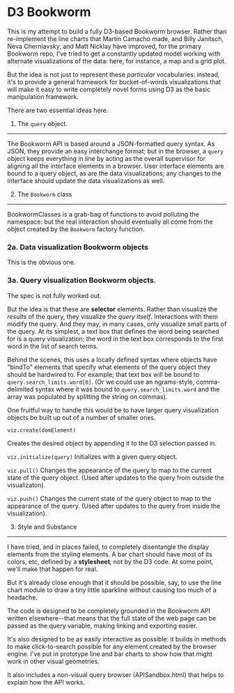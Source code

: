 D3 Bookworm
===========

This is my attempt to build a fully D3-based Bookworm browser. Rather than re-implement the line charts that Martin Camacho made, and Billy Janitsch, Neva Cherniavsky, and Matt Nicklay have improved, for the primary Bookworm repo, I've tried to get a constantly updated model working with alternate visualizations of the data: here, for instance, a map and a grid plot.

But the idea is not just to represent these *particular* vocabularies: instead, it's to provide a general framework for bucket-of-words visualizations that will make it easy to write completely novel forms using D3 as the basic manipulation framework.


There are two essential ideas here.

1. The `query` object.
-------------------

The Bookworm API is based around a JSON-formatted query syntax. As JSON, they provide an easy interchange format; but in the browser, a `query` object keeps everything in line by acting as the overall supervisor for aligning all the interface elements in a browser. User interface elements are bound to a query object, as are the data visualizations; any changes to the interface should update the data visualizations as well.

2. The `Bookworm` class
-----------------------

BookwormClasses is a grab-bag of functions to avoid polluting the namespace: but the real interaction should eventually all come from the object created by the `Bookworm` factory function.



### 2a. Data visualization Bookworm objects

This is the obvious one. 

### 3a. Query visualization Bookworm objects.

The spec is not fully worked out. 

But the idea is that these are **selector** elements. Rather than visualize the *results* of the query, they visualize the *query itself*. Interactions with them modify the query. And they may, in many cases, only visualize small parts of the query. At its simplest, a text box that defines the word being searched for is a query visualization; the word in the text box corresponds to the first word in the list of search terms.

Behind the scenes, this uses a locally defined syntax where objects have "bindTo" elements that specify what elements of the query object they should be hardwired to. For example; that text box will be bound to `query.search_limits.word[0]`. (Or we could use an ngrams-style, comma-delimited syntax where it was bound to `query.search_limits.word` and the array was populated by splitting the string on commas).

One fruitful way to handle this would be to have larger query visualization objects be built up out of a number of smaller ones.

`viz.create(domElement)`

Creates the desired object by appending it to the D3 selection passed in.

`viz.initialize(query)`
Initializes with a given query object.

`viz.pull()`
Changes the appearance of the query to map to the current state of the query object. (Used after updates to the query from outside the visualizaton).

`viz.push()`
Changes the current state of the query object to map to the appearance of the query. (Used after updates to the query from inside the visualization).


3. Style and Substance
----------------------

I have tried, and in places failed, to completely disentangle the display elements from the styling elements. A bar chart should have most of its colors, etc, defined by a **stylesheet**, not by the D3 code. At some point, we'll make that happen for real.

But it's already close enough that it should be possible, say, to use the line chart module to draw a tiny little sparkline without causing too much of a headache.

The code is designed to be completely grounded in the Bookworm API written elsewhere--that means that the full state of the web page can be passed as the query variable, making linking and exporting easier.


It's also designed to be as easily interactive as possible: it builds in methods to make click-to-search possible for any element created by the browser engine. I've put in prototype line and bar charts to show how that might work in other visual geometries.



It also includes a non-visual query browser (APISandbox.html) that helps to explain how the API works. 

